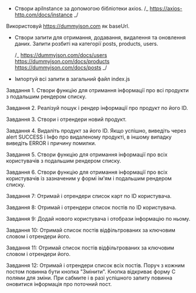 - Створи apiInstance за допомогою бібліотеки axios. /_ https://axios-http.com/docs/instance _/

Використовуй https://dummyjson.com як baseUrl.

- Створи запити для отримання, додавання, видалення та оновлення даних.
  Запити розбиті на категорії posts, products, users.

  /_
  https://dummyjson.com/docs/users
  https://dummyjson.com/docs/products
  https://dummyjson.com/docs/posts
  _/

- Імпортуй всі запити в загальний файл index.js

Завдання 1.
Створи функцію для отримання інформації про всі продукти з подальшим рендером списку.

Завдання 2.
Реалізуй пошук і рендер інформації про продукт по його ID.

Завдання 3.
Створи і отрендери новий продукт.

Завдання 4.
Видаліть продукт за його ID.
Якщо успішно, виведіть через alert SUCCESS і Інфо
про видаленому продукті, в іншому випадку виведіть ERROR і причину помилки.

Завдання 5.
Створи функцію для отримання інформації про всіх користувачів з подальшим рендером списку.

Завдання 6.
Створи функцію для отримання інформації про всіх користувачів із зазначеним у формі ім'ям і подальшим рендером списку.

Завдання 7:
Отримай і отрендери список карт по ID користувача.

Завдання 8:
Отримай і отрендери список постів по ID користувача.

Завдання 9:
Додай нового користувача і отобрази інформацію по ньому.

Завдання 10:
Отримай список постів відфільтрованих за ключовим словом і отрендери його.

Завдання 11:
Отримай список постів відфільтрованих за ключовим словом і отрендери його.

Завдання 12:
Отримай і отрендери список всіх постів.
Поруч з кожним постом повинна бути кнопка "Змінити".
Кнопка відкриває форму C полями для зміни. При сабмите і в разі успішного запиту повинна оновитися інформація про поточний пост.
